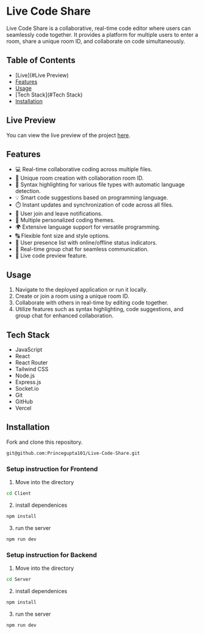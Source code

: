 # Live Code Share

Live Code Share is a collaborative, real-time code editor where users can seamlessly code together. It provides a platform for multiple users to enter a room, share a unique room ID, and collaborate on code simultaneously.

## Table of Contents

- [Live](#Live Preview)
- [Features](#features)
- [Usage](#Usage)
- [Tech Stack](#Tech Stack)
- [Installation](#installation)

## Live Preview

You can view the live preview of the project [here](#).

## Features

- 💻 Real-time collaborative coding across multiple files.
- 🚀 Unique room creation with collaboration room ID.
- 🌈 Syntax highlighting for various file types with automatic language detection.
- 💡 Smart code suggestions based on programming language.
- ⏱️ Instant updates and synchronization of code across all files.
- 📣 User join and leave notifications.
- 🎨 Multiple personalized coding themes.
- 🌍 Extensive language support for versatile programming.
- 🔠 Flexible font size and style options.
- 👥 User presence list with online/offline status indicators.
- 💬 Real-time group chat for seamless communication.
- 🚀 Live code preview feature.

## Usage

1. Navigate to the deployed application or run it locally.
2. Create or join a room using a unique room ID.
3. Collaborate with others in real-time by editing code together.
4. Utilize features such as syntax highlighting, code suggestions, and group chat for enhanced collaboration.

## Tech Stack

- JavaScript
- React
- React Router
- Tailwind CSS
- Node.js
- Express.js
- Socket.io
- Git
- GitHub
- Vercel

## Installation

Fork and clone this repository.

```bash
git@github.com:Princegupta101/Live-Code-Share.git
```

### Setup instruction  for Frontend

1. Move into the directory

```bash
cd Client
```
2. install  dependenices

```bash
npm install
```
3.  run the server

```bash
npm run dev
```

### Setup instruction  for Backend

1. Move into the directory

```bash
cd Server
```
2. install  dependenices

```bash
npm install
```
3.  run the server

```bash
npm run dev
```